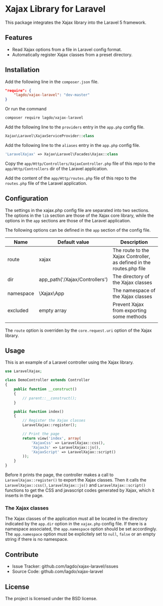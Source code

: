 Xajax Library for Laravel
=========================

This package integrates the Xajax library into the Laravel 5 framework.

Features
--------

- Read Xajax options from a file in Laravel config format.
- Automatically register Xajax classes from a preset directory.

Installation
------------

Add the following line in the `composer.json` file.
```json
"require": {
    "lagdo/xajax-laravel": "dev-master"
}
```

Or run the command
```bash
composer require lagdo/xajax-laravel
```

Add the following line to the `providers` entry in the `app.php` config file.
```php
Xajax\Laravel\XajaxServiceProvider::class
```

Add the following line to the `aliases` entry in the `app.php` config file.
```php
'LaravelXajax' => Xajax\Laravel\Facades\Xajax::class
```

Copy the `app/Http/Controllers/XajaxController.php` file of this repo to the `app/Http/Controllers` dir of the Laravel application.

Add the content of the `app/Http/routes.php` file of this repo to the `routes.php` file of the Laravel application.

Configuration
------------

The settings in the xajax.php config file are separated into two sections.
The options in the `lib` section are those of the Xajax core library, while the options in the `app` sections are those of the Laravel application.

The following options can be defined in the `app` section of the config file.

| Name | Default value | Description |
|------|---------------|-------------|
| route | xajax | The route to the Xajax Controller, as defined in the routes.php file |
| dir | app_path('/Xajax/Controllers') | The directory of the Xajax classes |
| namespace | \Xajax\App | The namespace of the Xajax classes |
| excluded | empty array | Prevent Xajax from exporting some methods |
| | | |

The `route` option is overriden by the `core.request.uri` option of the Xajax library.

Usage
-----

This is an example of a Laravel controller using the Xajax library.
```php
use LaravelXajax;

class DemoController extends Controller
{
    public function __construct()
    {
        // parent::__construct();
    }

    public function index()
    {
        // Register the Xajax classes
        LaravelXajax::register();

        // Print the page
        return view('index', array(
            'XajaxCss' => LaravelXajax::css(),
            'XajaxJs' => LaravelXajax::js(),
            'XajaxScript' => LaravelXajax::script()
        ));
    }
}
```

Before it prints the page, the controller makes a call to `LaravelXajax::register()` to export the Xajax classes.
Then it calls the `LaravelXajax::css()`, `LaravelXajax::js()` and `LaravelXajax::script()` functions to get the CSS and javascript codes generated by Xajax, which it inserts in the page.

### The Xajax classes

The Xajax classes of the application must all be located in the directory indicated by the `app.dir` option in the `xajax.php` config file.
If there is a namespace associated, the `app.namespace` option should be set accordingly.
The `app.namespace` option must be explicitely set to `null`, `false` or an empty string if there is no namespace.

Contribute
----------

- Issue Tracker: github.com/lagdo/xajax-laravel/issues
- Source Code: github.com/lagdo/xajax-laravel

License
-------

The project is licensed under the BSD license.
